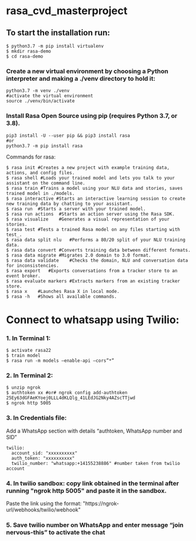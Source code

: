 # rasa_cvd_masterproject
## To start the installation run: 
```
$ python3.7 -m pip install virtualenv 
$ mkdir rasa-demo
$ cd rasa-demo 
```

### Create a new virtual environment by choosing a Python interpreter and making a ./venv directory to hold it:
```
python3.7 -m venv ./venv
#activate the virtual environment
source ./venv/bin/activate
```

### Install Rasa Open Source using pip (requires Python 3.7, or 3.8).
```
pip3 install -U --user pip && pip3 install rasa
#or 
python3.7 -m pip install rasa 
```

Commands for rasa: 
```
$ rasa init #Creates a new project with example training data, actions, and config files.
$ rasa shell #Loads your trained model and lets you talk to your assistant on the command line.
$ rasa train #Trains a model using your NLU data and stories, saves trained model in ./models.
$ rasa interactive #Starts an interactive learning session to create new training data by chatting to your assistant.
$ rasa run	#Starts a server with your trained model.
$ rasa run actions	#Starts an action server using the Rasa SDK.
$ rasa visualize	#Generates a visual representation of your stories.
$ rasa test	#Tests a trained Rasa model on any files starting with test_.
$ rasa data split nlu	#Performs a 80/20 split of your NLU training data.
$ rasa data convert	#Converts training data between different formats.
$ rasa data migrate	#Migrates 2.0 domain to 3.0 format.
$ rasa data validate	#Checks the domain, NLU and conversation data for inconsistencies.
$ rasa export	#Exports conversations from a tracker store to an event broker.
$ rasa evaluate markers	#Extracts markers from an existing tracker store.
$ rasa x	#Launches Rasa X in local mode.
$ rasa -h	#Shows all available commands.
```

# Connect to whatsapp using Twilio: 
### 1. In Terminal 1: 
```
$ activate rasa22
$ train model
$ rasa run -m models —enable-api —cors”*”
```

### 2. In Terminal 2:
```
$ unzip ngrok 
$ authtoken xx #or# ngrok config add-authtoken 25Ey63dGFAeKYoej0LLL4dKLQlg_41LEdJG2Nky4AZscTTjwd
$ ngrok http 5005
```
### 3. In Credentials file:
Add a WhatsApp section with details “authtoken, WhatsApp number and SID” 
```
twilio: 
  account_sid: "xxxxxxxxxx"
  auth_token: "xxxxxxxxxx"
  twilio_number: "whatsapp:+14155238886" #number taken from twilio account 
```
### 4. In twilio sandbox: copy link obtained in the terminal after running "ngrok http 5005" and paste it in the sandbox.
Paste the link using the format: "https://ngrok-url/webhooks/twilio/webhook" 

### 5. Save twilio number on WhatsApp and enter  message “join nervous-this” to activate the chat
